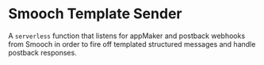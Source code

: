 # Smooch Template Sender

A `serverless` function that listens for appMaker and postback webhooks from Smooch in order to fire off templated structured messages and handle postback responses.
